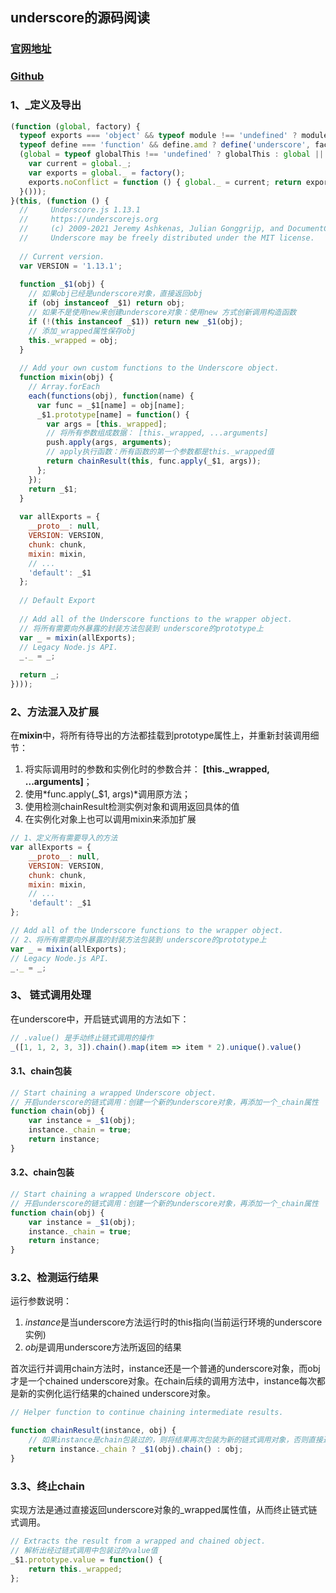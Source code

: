 ## underscore的源码阅读

### [官网地址](http://underscorejs.org/)

### [Github](https://github.com/jashkenas/underscore)

### 1、_定义及导出
```js
(function (global, factory) {
  typeof exports === 'object' && typeof module !== 'undefined' ? module.exports = factory() :
  typeof define === 'function' && define.amd ? define('underscore', factory) :
  (global = typeof globalThis !== 'undefined' ? globalThis : global || self, (function () {
    var current = global._;
    var exports = global._ = factory();
    exports.noConflict = function () { global._ = current; return exports; };
  }()));
}(this, (function () {
  //     Underscore.js 1.13.1
  //     https://underscorejs.org
  //     (c) 2009-2021 Jeremy Ashkenas, Julian Gonggrijp, and DocumentCloud and Investigative Reporters & Editors
  //     Underscore may be freely distributed under the MIT license.
 
  // Current version.
  var VERSION = '1.13.1';
 
  function _$1(obj) {
    // 如果obj已经是underscore对象，直接返回obj
    if (obj instanceof _$1) return obj;
    // 如果不是使用new来创建underscore对象：使用new 方式创新调用构造函数
    if (!(this instanceof _$1)) return new _$1(obj);
    // 添加_wrapped属性保存obj
    this._wrapped = obj;
  }
 
  // Add your own custom functions to the Underscore object.
  function mixin(obj) {
    // Array.forEach
    each(functions(obj), function(name) {
      var func = _$1[name] = obj[name];
      _$1.prototype[name] = function() {
        var args = [this._wrapped];
        // 将所有参数组成数据： [this._wrapped, ...arguments]
        push.apply(args, arguments);
        // apply执行函数：所有函数的第一个参数都是this._wrapped值
        return chainResult(this, func.apply(_$1, args));
      };
    });
    return _$1;
  }
 
  var allExports = {
    __proto__: null,
    VERSION: VERSION,
    chunk: chunk,
    mixin: mixin,
    // ...
    'default': _$1
  };
 
  // Default Export
 
  // Add all of the Underscore functions to the wrapper object.
  // 将所有需要向外暴露的封装方法包装到 underscore的prototype上
  var _ = mixin(allExports);
  // Legacy Node.js API.
  _._ = _;
 
  return _;
})));

```

### 2、方法混入及扩展
在**mixin**中，将所有待导出的方法都挂载到prototype属性上，并重新封装调用细节：
1. 将实际调用时的参数和实例化时的参数合并： **[this._wrapped, ...arguments]**；
2. 使用*func.apply(_$1, args)*调用原方法；
3. 使用检测chainResult检测实例对象和调用返回具体的值
4. 在实例化对象上也可以调用mixin来添加扩展

```js
// 1、定义所有需要导入的方法
var allExports = {
    __proto__: null,
    VERSION: VERSION,
    chunk: chunk,
    mixin: mixin,
    // ...
    'default': _$1
};

// Add all of the Underscore functions to the wrapper object.
// 2、将所有需要向外暴露的封装方法包装到 underscore的prototype上
var _ = mixin(allExports);
// Legacy Node.js API.
_._ = _;
```

### 3、 链式调用处理
在underscore中，开启链式调用的方法如下：
```js
// .value() 是手动终止链式调用的操作
_([1, 1, 2, 3, 3]).chain().map(item => item * 2).unique().value()
```
#### 3.1、chain包装
```js
// Start chaining a wrapped Underscore object.
// 开启underscore的链式调用：创建一个新的underscore对象，再添加一个_chain属性
function chain(obj) {
    var instance = _$1(obj);
    instance._chain = true;
    return instance;
}
```

#### 3.2、chain包装
```js
// Start chaining a wrapped Underscore object.
// 开启underscore的链式调用：创建一个新的underscore对象，再添加一个_chain属性
function chain(obj) {
    var instance = _$1(obj);
    instance._chain = true;
    return instance;
}
```

### 3.2、检测运行结果
运行参数说明：
1. *instance*是当underscore方法运行时的this指向(当前运行环境的underscore实例)
2. *obj*是调用underscore方法所返回的结果

首次运行并调用chain方法时，instance还是一个普通的underscore对象，而obj才是一个chained underscore对象。在chain后续的调用方法中，instance每次都是新的实例化运行结果的chained underscore对象。
```js
// Helper function to continue chaining intermediate results.

function chainResult(instance, obj) {
    // 如果instance是chain包装过的，则将结果再次包装为新的链式调用对象，否则直接返回调用结果
    return instance._chain ? _$1(obj).chain() : obj;
}
```

### 3.3、终止chain
实现方法是通过直接返回underscore对象的_wrapped属性值，从而终止链式链式调用。
```js
// Extracts the result from a wrapped and chained object.
// 解析出经过链式调用中包装过的value值
_$1.prototype.value = function() {
    return this._wrapped;
};
```